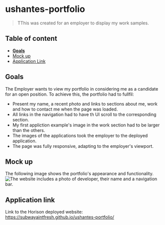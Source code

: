 # ushantes-portfolio

>TThis was created for an employer to display my work samples.

## Table of content

- [**Goals**](#goals)
- [Mock up](#mock-up)
- [Application Link](#application-link)


## Goals
The Employer wants to view my portfolio in considering me as a candidate for an open position. To achieve this, the portfolio had to fullfil:
- Present my name, a recent photo and links to sections about me, work and how to contact me when the page was loaded.
- All links in the navigation had to have th UI scroll to the corresponding section.
- My first appliction example's image in the work section had to be larger than the others.
- The images of the applications took the employer to the deployed application.
- The page was fully responsive, adapting to the employer's viewport.


## Mock up
The following image shows the portfolio's appearance and functionality.
![The website includes a photo of developer, their name and a navigation bar.](https://github.com/subwayaintfresh/ushantes-portfolio/blob/main/assets/images/2021-03-14-23-51-subwayaintfresh.github.io.png)
## Application link
Link to the Horison deployed website: https://subwayaintfresh.github.io/ushantes-portfolio/
